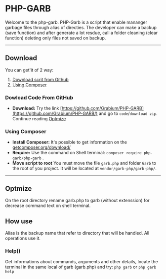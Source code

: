 # PHP-GARB
Welcome to the php-garb. 
PHP-Garb is a script that enable mananger garbage files through alias of directies.
The developer can make a backup (save function) and after generate a lot resdue, call a folder cleaning (clear function) deleting only files not saved on backup.
**************
## Download
You can get'it of 2 way:
 1. [Download scrit from Github](#DownloadCodeFromGithub)
 2. [Using Composer](#UsingComposer)

<div id='DownloadCodeFromGithub'/>

 ### Dowload Code From GitHub
 * **Download:** Try the link [https://github.com/Grabium/PHP-GARB](https://github.com/Grabium/PHP-GARB/) and go to `code`/`download zip`. Continue reading [Optmize](#Optmize)
<div id='UsingComposer'/>
  
### Using Composer
* **Install Composer:** It's possible to get information on the [getcomposer.org/download/](https://getcomposer.org/download/)
* **Require:** Use the command on Shell terminal: `composer require php-garb/php-garb` .
*  **Move script to root** You must move the file `garb.php` and folder `Garb` to the root of you project. It will be located at `vendor/garb-php/garb-php/`.
*******************
<div id='Optmize'/>
 
## Optmize
On the root directory rename garb.php to garb (without extenssion) for decrease command text on shell terminal.

## How use
Alias is the backup name that refer to directory that will be handled. All operations use it.

### Help()
Get informations about commands, arguments and other details, locate the terminal in the same local of garb (garb.php) and try: `php garb` or `php garb help`
